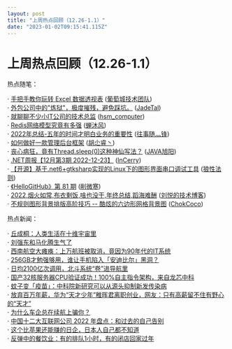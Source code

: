```yaml
---
layout: post
title: "上周热点回顾（12.26-1.1）"
date: "2023-01-02T09:15:41.115Z"
---
```

上周热点回顾（12.26-1.1）
=================

热点随笔：

· [手把手教你玩转 Excel 数据透视表](https://www.cnblogs.com/powertoolsteam/archive/2022/12/26/17005183.html) ([葡萄城技术团队](https://www.cnblogs.com/powertoolsteam/))  
· [外包公司中的"炼狱"，极度摧残，避免踩坑。](https://www.cnblogs.com/jadite/archive/2022/12/28/17011556.html) ([JadeTal](https://www.cnblogs.com/jadite/))  
· [就聊聊不少小IT公司的技术总监](https://www.cnblogs.com/JavaArchitect/archive/2022/12/30/17014345.html) ([hsm\_computer](https://www.cnblogs.com/JavaArchitect/))  
· [Redis网络模型究竟有多强](https://www.cnblogs.com/chanmufeng/archive/2022/12/27/17007551.html) ([蝉沐风](https://www.cnblogs.com/chanmufeng/))  
· [2022年总结-五年的时间才明白业务的重要性](https://www.cnblogs.com/lifeng618/archive/2022/12/27/17008163.html) ([往事随灬锋](https://www.cnblogs.com/lifeng618/))  
· [如何做好一款管理后台框架](https://www.cnblogs.com/hooray/archive/2022/12/26/17004953.html) ([胡尐睿丶](https://www.cnblogs.com/hooray/))  
· [丧心病狂，竟有Thread.sleep(0)这种神仙写法？](https://www.cnblogs.com/alvinscript/archive/2022/12/27/17009170.html) ([JAVA旭阳](https://www.cnblogs.com/alvinscript/))  
· [.NET周报【12月第3期 2022-12-23】](https://www.cnblogs.com/InCerry/archive/2022/12/26/dotnet_week_22_12_3.html) ([InCerry](https://www.cnblogs.com/InCerry/))  
· [【开源】基于.net6+gtksharp实现的Linux下的图形界面串口调试工具](https://www.cnblogs.com/flykai/archive/2022/12/27/17007554.html) ([狼性法则](https://www.cnblogs.com/flykai/))  
· [《HelloGitHub》第 81 期](https://www.cnblogs.com/xueweihan/archive/2022/12/28/17009377.html) ([削微寒](https://www.cnblogs.com/xueweihan/))  
· [2022,烟火如常,布衣剩饭,啥也没干,年终总结,蹈海难酬](https://www.cnblogs.com/v3ucn/archive/2022/12/27/17007456.html) ([刘悦的技术博客](https://www.cnblogs.com/v3ucn/))  
· [不规则图形背景排版高阶技巧 -- 酷炫的六边形网格背景图](https://www.cnblogs.com/coco1s/archive/2022/12/26/17005071.html) ([ChokCoco](https://www.cnblogs.com/coco1s/))

热点新闻：

· [丘成桐：人类生活在十维宇宙里](https://news.cnblogs.com/n/733960/)  
· [刘强东和马化腾生气了](https://news.cnblogs.com/n/734092/)  
· [西南航空大瘫痪：上万航班被取消，竟因为90年代的IT系统](https://news.cnblogs.com/n/734185/)  
· [256GB才勉强够用，谁让手机陷入「安迪比尔」黑洞？](https://news.cnblogs.com/n/734247/)  
· [日均2100亿次调用，北斗系统“卷”进导航里](https://news.cnblogs.com/n/734164/)  
· [国产32核服务器CPU验证成功！100%自主指令架构，来自龙芯中科](https://news.cnblogs.com/n/734282/)  
· [蚊子变「疫苗」：中科院新研究可以从源头抑制新发传染病](https://news.cnblogs.com/n/734018/)  
· [放弃百万年薪，华为“天才少年”稚晖君离职创业，网友：只有高薪留不住有野心的“天才”](https://news.cnblogs.com/n/734209/)  
· [为什么车企总在续航上骗你？](https://news.cnblogs.com/n/734147/)  
· [中国十二大互联网公司 2022 年盘点：和过去的自己告别](https://news.cnblogs.com/n/734152/)  
· [这个比苹果还能赚的日企，日本人自己都不知道](https://news.cnblogs.com/n/734272/)  
· [反弹中的餐饮业：有的排队1小时，有的闭店回家过年](https://news.cnblogs.com/n/733979/)